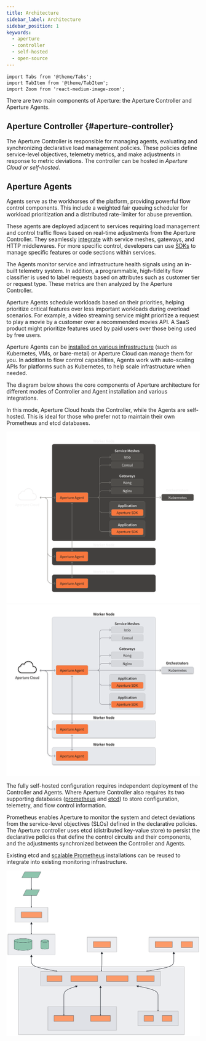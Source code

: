 ```yaml
---
title: Architecture
sidebar_label: Architecture
sidebar_position: 1
keywords:
  - aperture
  - controller
  - self-hosted
  - open-source
---
```


```mdx-code-block
import Tabs from '@theme/Tabs';
import TabItem from '@theme/TabItem';
import Zoom from 'react-medium-image-zoom';
```

There are two main components of Aperture: the Aperture Controller and Aperture
Agents.

## Aperture Controller {#aperture-controller}

The Aperture Controller is responsible for managing agents, evaluating and
synchronizing declarative load management policies. These policies define
service-level objectives, telemetry metrics, and make adjustments in response to
metric deviations. The controller can be hosted in _Aperture Cloud or
self-hosted_.

## Aperture Agents

Agents serve as the workhorses of the platform, providing powerful flow control
components. This include a weighted fair queuing scheduler for workload
prioritization and a distributed rate-limiter for abuse prevention.

These agents are deployed adjacent to services requiring load management and
control traffic flows based on real-time adjustments from the Aperture
Controller. They seamlessly
[integrate](/self-hosting/integrations/integrations.md) with service meshes,
gateways, and HTTP middlewares. For more specific control, developers can use
[SDKs](/sdk/sdk.md) to manage specific features or code sections within
services.

The Agents monitor service and infrastructure health signals using an in-built
telemetry system. In addition, a programmable, high-fidelity flow classifier is
used to label requests based on attributes such as customer tier or request
type. These metrics are then analyzed by the Aperture Controller.

Aperture Agents schedule workloads based on their priorities, helping prioritize
critical features over less important workloads during overload scenarios. For
example, a video streaming service might prioritize a request to play a movie by
a customer over a recommended movies API. A SaaS product might prioritize
features used by paid users over those being used by free users.

Aperture Agents can be
[installed on various infrastructure](/self-hosting/agent/agent.md) (such as
Kubernetes, VMs, or bare-metal) or Aperture Cloud can manage them for you. In
addition to flow control capabilities, Agents work with auto-scaling APIs for
platforms such as Kubernetes, to help scale infrastructure when needed.

The diagram below shows the core components of Aperture architecture for
different modes of Controller and Agent installation and various integrations.

<Tabs>

<TabItem value="Cloud-Hosted Controller">

In this mode, Aperture Cloud hosts the Controller, while the Agents are
self-hosted. This is ideal for those who prefer not to maintain their own
Prometheus and etcd databases.

![Aperture with Local Agents](../assets/img/local-agents-dark.svg#gh-dark-mode-only)
![Aperture with Local Agents](../assets/img/local-agents-light.svg#gh-light-mode-only)

</TabItem>

<TabItem value="Fully Self-Hosted">

The fully self-hosted configuration requires independent deployment of the
Controller and Agents. Where Aperture Controller also requires its two
supporting databases ([prometheus](https://prometheus.io) and
[etcd](https://etcd.io)) to store configuration, telemetry, and flow control
information.

Prometheus enables Aperture to monitor the system and detect deviations from the
service-level objectives (SLOs) defined in the declarative policies. The
Aperture controller uses etcd (distributed key-value store) to persist the
declarative policies that define the control circuits and their components, and
the adjustments synchronized between the Controller and Agents.

Existing etcd and
[scalable Prometheus](https://promlabs.com/blog/2021/10/14/promql-vendor-compatibility-round-three)
installations can be reused to integrate into existing monitoring
infrastructure.

![Fully Self-Hosted](../assets/diagrams/architecture/architecture_simple.mmd.svg)

</TabItem>
</Tabs>
